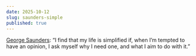 ```yaml
---
date: 2025-10-12
slug: saunders-simple
published: true
---
```

[George Saunders](https://georgesaunders.substack.com/p/a-tough-question-indeed): “I find that my life is simplified if, when I’m tempted to have an opinion, I ask myself why I need one, and what I aim to do with it.”